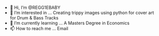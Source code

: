- 👋 Hi, I’m @REGG1EBABY
- 👀 I’m interested in ... Creating trippy images using python for cover art for Drum & Bass Tracks
- 🌱 I’m currently learning ... A Masters Degree in Economics
- 📫 How to reach me ... Email

<!---
REGG1EBABY/REGG1EBABY is a ✨ special ✨ repository because its `README.md` (this file) appears on your GitHub profile.
You can click the Preview link to take a look at your changes.
--->
